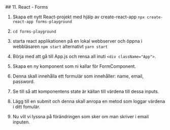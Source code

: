 <!doctype html>
<html>
	<head>
		<title>React Exercises</title>##  11. React - Forms

1. Skapa ett nytt React-projekt med hjälp av create-react-app ```npx create-react-app forms-playground```

1. ```cd forms-playground```

1. starta react applikationen på en lokal webbserver och öppna i webbläsaren ```npm start``` alternativt ```yarn start```

1. Börja med att gå till App.js och rensa all inuti ```<div className="App">```.

1. Skapa en ny komponent som ni kallar för FormComponent.

1. Denna skall innehålla ett formulär som innehåller: name, email, password.

1. Se till så att komponentens state är källan till värdena till dessa inputs.

1. Lägg till en submit och denna skall anropa en metod som loggar värdena i ditt fomulär.

1. Nu vill vi lyssna på förändringen som sker om man skriver i email inputen.
